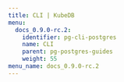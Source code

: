 ```yaml
---
title: CLI | KubeDB
menu:
  docs_0.9.0-rc.2:
    identifier: pg-cli-postgres
    name: CLI
    parent: pg-postgres-guides
    weight: 55
menu_name: docs_0.9.0-rc.2
---
```

